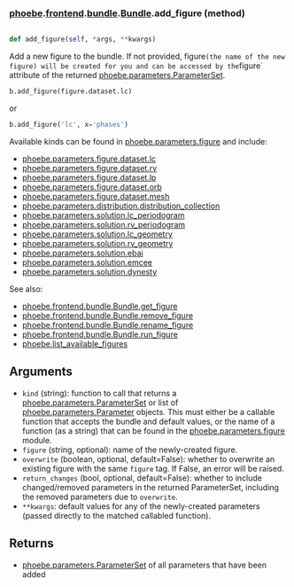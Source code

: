 ### [phoebe](phoebe.md).[frontend](phoebe.frontend.md).[bundle](phoebe.frontend.bundle.md).[Bundle](phoebe.frontend.bundle.Bundle.md).add_figure (method)


```py

def add_figure(self, *args, **kwargs)

```



Add a new figure to the bundle.  If not provided,
figure` (the name of the new figure) will be created for
you and can be accessed by the `figure` attribute of the returned
[phoebe.parameters.ParameterSet](phoebe.parameters.ParameterSet.md).

```py
b.add_figure(figure.dataset.lc)
```

or

```py
b.add_figure('lc', x='phases')
```

Available kinds can be found in [phoebe.parameters.figure](phoebe.parameters.figure.md) and include:
* [phoebe.parameters.figure.dataset.lc](phoebe.parameters.figure.dataset.lc.md)
* [phoebe.parameters.figure.dataset.rv](phoebe.parameters.figure.dataset.rv.md)
* [phoebe.parameters.figure.dataset.lp](phoebe.parameters.figure.dataset.lp.md)
* [phoebe.parameters.figure.dataset.orb](phoebe.parameters.figure.dataset.orb.md)
* [phoebe.parameters.figure.dataset.mesh](phoebe.parameters.figure.dataset.mesh.md)
* [phoebe.parameters.distribution.distribution_collection](phoebe.parameters.distribution.distribution_collection.md)
* [phoebe.parameters.solution.lc_periodogram](phoebe.parameters.solution.lc_periodogram.md)
* [phoebe.parameters.solution.rv_periodogram](phoebe.parameters.solution.rv_periodogram.md)
* [phoebe.parameters.solution.lc_geometry](phoebe.parameters.solution.lc_geometry.md)
* [phoebe.parameters.solution.rv_geometry](phoebe.parameters.solution.rv_geometry.md)
* [phoebe.parameters.solution.ebai](phoebe.parameters.solution.ebai.md)
* [phoebe.parameters.solution.emcee](phoebe.parameters.solution.emcee.md)
* [phoebe.parameters.solution.dynesty](phoebe.parameters.solution.dynesty.md)

See also:
* [phoebe.frontend.bundle.Bundle.get_figure](phoebe.frontend.bundle.Bundle.get_figure.md)
* [phoebe.frontend.bundle.Bundle.remove_figure](phoebe.frontend.bundle.Bundle.remove_figure.md)
* [phoebe.frontend.bundle.Bundle.rename_figure](phoebe.frontend.bundle.Bundle.rename_figure.md)
* [phoebe.frontend.bundle.Bundle.run_figure](phoebe.frontend.bundle.Bundle.run_figure.md)
* [phoebe.list_available_figures](phoebe.list_available_figures.md)

Arguments
----------
* `kind` (string): function to call that returns a
     [phoebe.parameters.ParameterSet](phoebe.parameters.ParameterSet.md) or list of
     [phoebe.parameters.Parameter](phoebe.parameters.Parameter.md) objects.  This must either be a
     callable function that accepts the bundle and default values, or the name
     of a function (as a string) that can be found in the
     [phoebe.parameters.figure](phoebe.parameters.figure.md) module.
* `figure` (string, optional): name of the newly-created figure.
* `overwrite` (boolean, optional, default=False): whether to overwrite
    an existing figure with the same `figure` tag.  If False,
    an error will be raised.
* `return_changes` (bool, optional, default=False): whether to include
    changed/removed parameters in the returned ParameterSet, including
    the removed parameters due to `overwrite`.
* `**kwargs`: default values for any of the newly-created parameters
    (passed directly to the matched callabled function).

Returns
---------
* [phoebe.parameters.ParameterSet](phoebe.parameters.ParameterSet.md) of all parameters that have been added

